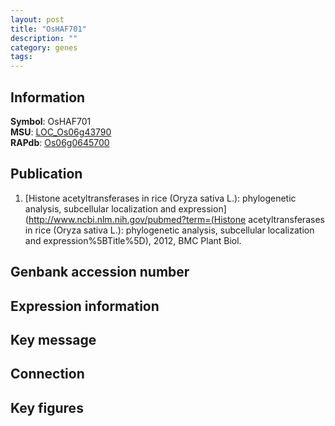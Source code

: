 ```yaml
---
layout: post
title: "OsHAF701"
description: ""
category: genes
tags: 
---
```


## Information
__Symbol__: OsHAF701  
__MSU__: [LOC_Os06g43790](http://rice.plantbiology.msu.edu/cgi-bin/ORF_infopage.cgi?orf=LOC_Os06g43790)  
__RAPdb__: [Os06g0645700](http://rapdb.dna.affrc.go.jp/viewer/gbrowse_details/irgsp1?name=Os06g0645700)  

## Publication
1. [Histone acetyltransferases in rice (Oryza sativa L.): phylogenetic analysis, subcellular localization and expression](http://www.ncbi.nlm.nih.gov/pubmed?term=(Histone acetyltransferases in rice (Oryza sativa L.): phylogenetic analysis, subcellular localization and expression%5BTitle%5D), 2012, BMC Plant Biol.

## Genbank accession number

## Expression information

## Key message

## Connection

## Key figures


